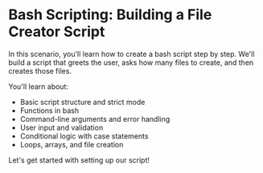 # Bash Scripting: Building a File Creator Script

In this scenario, you'll learn how to create a bash script step by step. We'll build a script that greets the user, asks how many files to create, and then creates those files.

You'll learn about:
- Basic script structure and strict mode
- Functions in bash
- Command-line arguments and error handling
- User input and validation
- Conditional logic with case statements
- Loops, arrays, and file creation

Let's get started with setting up our script!
